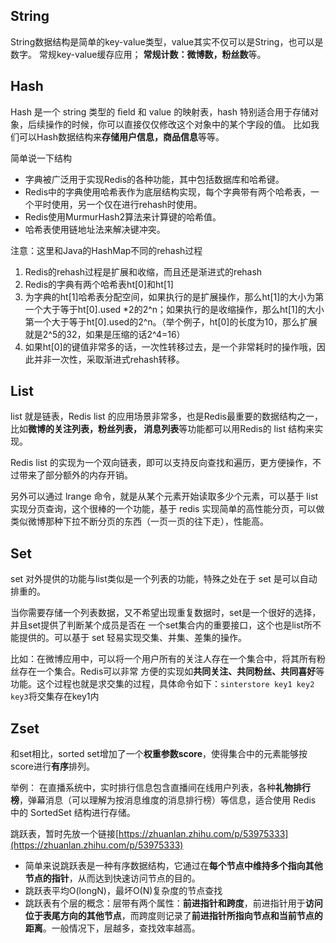 
## String

String数据结构是简单的key-value类型，value其实不仅可以是String，也可以是数字。 常规key-value缓存应用； **常规计数：微博数，粉丝数**等。

## Hash

Hash 是一个 string 类型的 ﬁeld 和 value 的映射表，hash 特别适合用于存储对象，后续操作的时候，你可以直接仅仅修改这个对象中的某个字段的值。 比如我们可以Hash数据结构来**存储用户信息，商品信息**等等。

简单说一下结构

- 字典被广泛用于实现Redis的各种功能，其中包括数据库和哈希键。
- Redis中的字典使用哈希表作为底层结构实现，每个字典带有两个哈希表，一个平时使用，另一个仅在进行rehash时使用。
- Redis使用MurmurHash2算法来计算键的哈希值。
- 哈希表使用链地址法来解决键冲突。

注意：这里和Java的HashMap不同的rehash过程

1. Redis的rehash过程是扩展和收缩，而且还是渐进式的rehash
2. Redis的字典有两个哈希表ht[0]和ht[1]
3. 为字典的ht[1]哈希表分配空间，如果执行的是扩展操作，那么ht[1]的大小为第一个大于等于ht[0].used *2的2^n；如果执行的是收缩操作，那么ht[1]的大小第一个大于等于ht[0].used的2^n。（举个例子，ht[0]的长度为10，那么扩展就是2^5的32，如果是压缩的话2^4=16）
4. 如果ht[0]的键值非常多的话，一次性转移过去，是一个非常耗时的操作哦，因此并非一次性，采取渐进式rehash转移。

## List

list 就是链表，Redis list 的应用场景非常多，也是Redis最重要的数据结构之一，比如**微博的关注列表，粉丝列表， 消息列表**等功能都可以用Redis的 list 结构来实现。

Redis list 的实现为一个双向链表，即可以支持反向查找和遍历，更方便操作，不过带来了部分额外的内存开销。

另外可以通过 lrange 命令，就是从某个元素开始读取多少个元素，可以基于 list 实现分页查询，这个很棒的一个功能，基于 redis 实现简单的高性能分页，可以做类似微博那种下拉不断分页的东西（一页一页的往下走），性能高。

## Set

set 对外提供的功能与list类似是一个列表的功能，特殊之处在于 set 是可以自动排重的。

当你需要存储一个列表数据，又不希望出现重复数据时，set是一个很好的选择，并且set提供了判断某个成员是否在 一个set集合内的重要接口，这个也是list所不能提供的。可以基于 set 轻易实现交集、并集、差集的操作。

比如：在微博应用中，可以将一个用户所有的关注人存在一个集合中，将其所有粉丝存在一个集合。Redis可以非常 方便的实现如**共同关注、共同粉丝、共同喜好**等功能。这个过程也就是求交集的过程，具体命令如下：`sinterstore key1 key2 key3`将交集存在key1内


## Zset

和set相比，sorted set增加了一个**权重参数score**，使得集合中的元素能够按score进行**有序**排列。

举例： 在直播系统中，实时排行信息包含直播间在线用户列表，各种**礼物排行榜**，弹幕消息（可以理解为按消息维度的消息排行榜）等信息，适合使用 Redis 中的 SortedSet 结构进行存储。

跳跃表，暂时先放一个链接[https://zhuanlan.zhihu.com/p/53975333](https://zhuanlan.zhihu.com/p/53975333)

- 简单来说跳跃表是一种有序数据结构，它通过在**每个节点中维持多个指向其他节点的指针**，从而达到快速访问节点的目的。
- 跳跃表平均O(longN)，最坏O(N)复杂度的节点查找
- 跳跃表有个层的概念：层带有两个属性：**前进指针和跨度**，前进指针用于**访问位于表尾方向的其他节点**，而跨度则记录了**前进指针所指向节点和当前节点的距离**。一般情况下，层越多，查找效率越高。